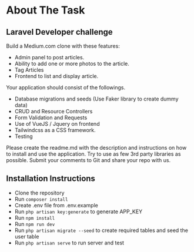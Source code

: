 
# About The Task

## Laravel Developer challenge

Build a Medium.com clone with these features:

* Admin panel to post articles.
* Ability to add one or more photos to the article.
* Tag Articles
* Frontend to list and display article.

Your application should consist of the followings.

* Database migrations and seeds (Use Faker library to create dummy data)
* CRUD and Resource Controllers
* Form Validation and Requests
* Use of VueJS / Jquery on frontend
* Tailwindcss as a CSS framework.
* Testing

Please create the readme.md with the description and instructions on how to install and use the application. Try to use as few 3rd party libraries as possible.
Submit your comments to Git and share your repo with us.

## Installation Instructions

- Clone the repository
- Run `composer install`
- Create .env file from .env.example
- Run `php artisan key:generate` to generate APP_KEY
- Run `npm install` 
- Run `npm run dev`
- Run `php artisan migrate --seed` to create required tables and seed the user table
- Run `php artisan serve` to run server and test

